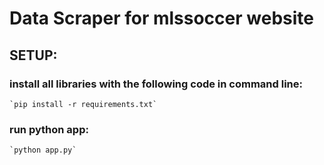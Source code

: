 # Data Scraper for mlssoccer website
## SETUP:
### install all libraries with the following code in command line:
    `pip install -r requirements.txt`
### run python app:
    `python app.py`